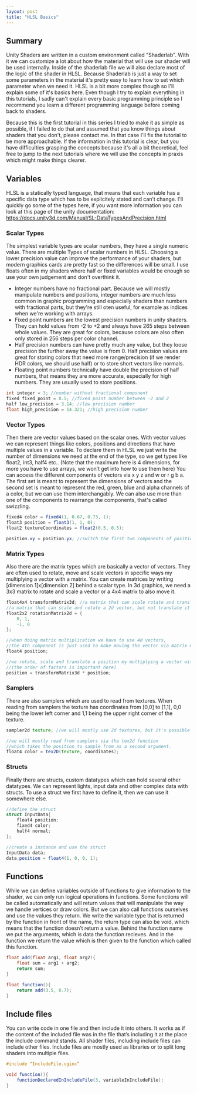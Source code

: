 ```yaml
---
layout: post
title: "HLSL Basics"
---
```


## Summary
Unity Shaders are written in a custom environment called "Shaderlab". With it we can customize a lot about how the material that will use our shader will be used internally. Inside of the shaderlab file we will also declare most of the logic of the shader in HLSL. Because Shaderlab is just a way to set some parameters in the material it's pretty easy to learn how to set which parameter when we need it. HLSL is a bit more complex though so I'll explain some of it's basics here. Even though I try to explain everything in this tutorials, I sadly can't explain every basic programming principle so I recommend you learn a different programming language before coming back to shaders.

Because this is the first tutorial in this series I tried to make it as simple as possible, if I failed to do that and assumed that you know things about shaders that you don't, please contact me. In that case I'll fix the tutorial to be more approachable. If the information in this tutorial is clear, but you have difficulties grasping the concepts because it's all a bit theoretical, feel free to jump to the next tutorials where we will use the concepts in praxis which might make things clearer.

## Variables
HLSL is a statically typed language, that means that each variable has a specific data type which has to be explicitely stated and can’t change. I'll quickly go some of the types here, if you want more information you can look at this page of the unity documentation: <https://docs.unity3d.com/Manual/SL-DataTypesAndPrecision.html>

### Scalar Types
The simplest variable types are scalar numbers, they have a single numeric value. There are multiple Types of scalar numbers in HLSL. Choosing a lower precision value can improve the performance of your shaders, but modern graphics cards are pretty fast so the differences will be small. I use floats often in my shaders where half or fixed variables would be enough so use your own judgement and don't overthink it.

- Integer numbers have no fractional part. Because we will mostly manipulate numbers and positions, integer numbers are much less common in graphic programming and especially shaders than numbers with fractional parts, but they're still oten useful, for example as indices when we're working with arrays.
- Fixed point numbers are the lowest precision numbers in unity shaders. They can hold values from -2 to +2 and always have 265 steps between whole values. They are great for colors, because colors are also often only stored in 256 steps per color channel.
- Half precision numbers can have pretty much any value, but they loose precision the further away the value is from 0. Half precision values are great for storing colors that need more range/precision (if we render HDR colors, we should use half) or to store short vectors like normals.
- Floating point numbers technically have double the precision of half numbers, that means they are more accurate, especially for high numbers. They are usually used to store positions.

```glsl
int integer = 3; //number without fractional component
fixed fixed_point = 0.5; //fixed point number between -2 and 2
half low_precision = 3.14; //low precision number
float high_precision = 14.321; //high precision number
```

### Vector Types
Then there are vector values based on the scalar ones. With vector values we can represent things like colors, positions and directions that have multiple values in a variable. To declare them in HLSL we just write the number of dimensions we need at the end of the type, so we get types like float2, int3, half4 etc.. (Note that the maximum here is 4 dimensions, for more you have to use arrays, we won’t get into how to use them here) You can access the different components of vectors via x y z and w or r g b a. The first set is meant to represent the dimensions of vectors and the second set is meant to represent the red, green, blue and alpha channels of a color, but we can use them interchangably. We can also use more than one of the components to rearrange the components, that's called swizzling.

```glsl
fixed4 color = fixed4(1, 0.67, 0.73, 1);
float3 position = float3(1, 1, 0);
float2 textureCoordinates = float2(0.5, 0.5);

position.xy = position.yx; //switch the first two components of position vector
```

### Matrix Types
Also there are the matrix types which are basically a vector of vectors. They are often used to rotate, move and scale vectors in specific ways my multiplying a vector with a matrix. You can create matrices by writing [dimension 1]x[dimension 2] behind a scalar type. In 3d graphics, we need a 3x3 matrix to rotate and scale a vector or a 4x4 matrix to also move it.

```glsl
float4x4 transformMatrix3d; //a matrix that can scale rotate and translate a 3d vector
//a matrix that can scale and rotate a 2d vector, but not translate it
float2x2 rotationMatrix2d = {
    0, 1,
    -1, 0
};

//when doing matrix multiplication we have to use 4d vectors, 
//the 4th component is just used to make moving the vector via matrix multiplication possible
float4 position;

//we rotate, scale and translate a position my multiplying a vector with it 
//(the order of factors is important here)
position = transformMatrix3d * position;
```

### Samplers
There are also samplers which are used to read from textures. When reading from samplers the texture has coordinates from [0,0] to [1,1], 0,0 being the lower left corner and 1,1 being the upper right corner of the texture.

```glsl
sampler2d texture; //we will mostly use 2d textures, but it's possible to feed 3d samplers to a shader.

//we will mostly read from samplers via the tex2d function 
//which takes the position to sample from as a second argument.
float4 color = tex2D(texture, coordinates);
```

### Structs
Finally there are structs, custom datatypes which can hold several other datatypes. We can represent lights, input data and other complex data with structs. To use a struct we first have to define it, then we can use it somewhere else.

```glsl
//define the struct
struct InputData{
    float4 position;
    fixed4 color;
    half4 normal;
};

//create a instance and use the struct
InputData data;
data.position = float4(1, 0, 0, 1);
```

## Functions
While we can define variables outside of functions to give information to the shader, we can only run logical operations in functions. Some functions will be called automatically and will return values that will manipulate the way we handle vertices or draw colors. But we can also call functions ourselves and use the values they return. We write the variable type that is returned by the function in front of the name, the return type can also be void, which means that the function doesn’t return a value. Behind the function name we put the arguments, which is data the function recieves. And in the function we return the value which is then given to the function which called this function.

```glsl
float add(float arg1, float arg2){
    float sum = arg1 + arg2;
    return sum;
}

float function(){
    return add(3.5, 0.7);
}
```

## Include files
You can write code in one file and then include it into others. It works as if the content of the included file was in the file that’s including it at the place the include command stands. All shader files, including include files can include other files. Include files are mostly used as libraries or to split long shaders into multiple files.
```glsl
#include “IncludeFile.cginc”

void function(){
    functionDeclaredInIncludeFile(3, variableInIncludeFile);
}
```